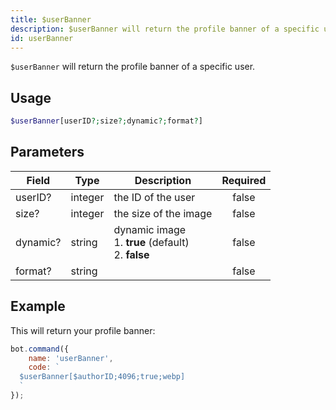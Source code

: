 ```yaml
---
title: $userBanner
description: $userBanner will return the profile banner of a specific user.
id: userBanner
---
```


`$userBanner` will return the profile banner of a specific user.

## Usage

```php
$userBanner[userID?;size?;dynamic?;format?]
```

## Parameters

| Field    | Type    | Description                                                    | Required |
|----------|---------|----------------------------------------------------------------|:--------:|
| userID?  | integer | the ID of the user                                             |  false   |
| size?    | integer | the size of the image                                          |  false   |
| dynamic? | string  | dynamic image <br /> 1. **true** (default) <br /> 2. **false** |  false   |
| format?  | string  |                                                                |  false   |

## Example

This will return your profile banner:

```javascript
bot.command({
    name: 'userBanner',
    code: `
  $userBanner[$authorID;4096;true;webp]
  `
});
```
